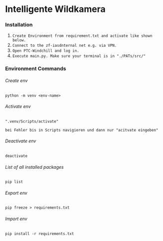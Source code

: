 # Intelligente Wildkamera

### Installation

1. ``Create Environment from requirement.txt and activate like shown below.``
2. ``Connect to the zf-iasdnternal net e.g. via VPN.``
3. ``Open PTC-Windchill and log in.``
4. ``Execute main.py. Make sure your terminal is in "./PATs/src/"``

### Environment Commands

###### Create env

```
python -m venv <env-name> 
```

###### Activate env

```
".venv/Scripts/activate" 

bei Fehler bis in Scripts navigieren und dann nur "acitvate eingeben"
```

###### Deactivate env

```
deactivate
```

###### List of all installed packages

```
pip list
```

###### Export env

```
pip freeze > requirements.txt
```

###### Import env

```
pip install -r requirements.txt
```

